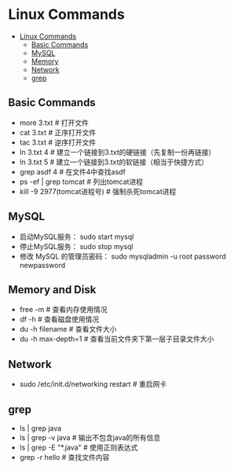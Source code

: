 # Linux Commands

- [Linux Commands](#linux-commands)
  - [Basic Commands](#basic-commands)
  - [MySQL](#mysql)
  - [Memory](#memory)
  - [Network](#network)
  - [grep](#grep)

## Basic Commands

- more 3.txt    # 打开文件
- cat 3.txt   # 正序打开文件
- tac 3.txt   # 逆序打开文件
- ln 3.txt 4    # 建立一个链接到3.txt的硬链接（先复制一份再链接）
- ln 3.txt 5    # 建立一个链接到3.txt的软链接（相当于快捷方式）
- grep asdf 4   # 在文件4中查找asdf
- ps -ef | grep tomcat    # 列出tomcat进程
- kill -9 2977(tomcat进程号)    # 强制杀死tomcat进程

## MySQL

-	启动MySQL服务： sudo start mysql
-	停止MySQL服务： sudo stop mysql
-	修改 MySQL 的管理员密码： sudo mysqladmin -u root password newpassword

## Memory and Disk

- free -m   # 查看内存使用情况
- df -h    # 查看磁盘使用情况
- du -h filename    # 查看文件大小
- du -h max-depth=1 # 查看当前文件夹下第一层子目录文件大小

## Network

- sudo /etc/init.d/networking restart   # 重启网卡

## grep

- ls | grep java
- ls | grep -v java   # 输出不包含java的所有信息
- ls | grep -E "*.java"   # 使用正则表达式
- grep -r hello   # 查找文件内容



